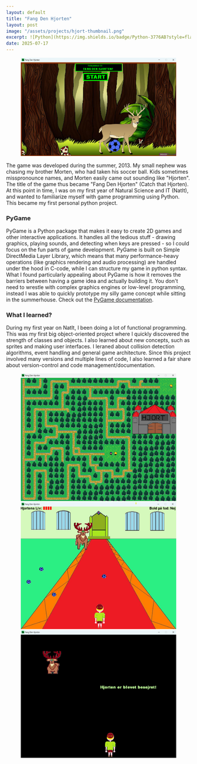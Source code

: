 ```yaml
---
layout: default
title: "Fang Den Hjorten"
layout: post
image: "/assets/projects/hjort-thumbnail.png"
excerpt: ![Python](https://img.shields.io/badge/Python-3776AB?style=flat&logo=python&logoColor=white) PyGame-based 2D game, where we have to get to the castle and defeat the deer by kicking balls at it.
date: 2025-07-17
---
```


<figure>
  <img src="/assets/projects/FangDenHjorten_Intro.png" alt="Game Start Screen" width="600">
</figure>

The game was developed during the summer, 2013. My small nephew was chasing my brother Morten, who had taken his soccer ball. Kids sometimes misspronounce names, and Morten easily came out sounding like "Hjorten". The title of the game thus became "Fang Den Hjorten" (Catch that Hjorten). At this point in time, I was on my first year of Natural Science and IT (NatIt), and wanted to familiarize myself with game programming using Python. This became my first personal python project.

### PyGame

PyGame is a Python package that makes it easy to create 2D games and other interactive applications. It handles all the tedious stuff - drawing graphics, playing sounds, and detecting when keys are pressed - so I could focus on the fun parts of game development. PyGame is built on Simple DirectMedia Layer Library, which means that many performance-heavy operations (like graphics rendering and audio processing) are handled under the hood in C-code, while I can structure my game in python syntax. What I found particularly appealing about PyGame is how it removes the barriers between having a game idea and actually building it. You don't need to wrestle with complex graphics engines or low-level programming, instead I was able to quickly prototype my silly game concept while sitting in the summerhouse. Check out the <a href="https://www.pygame.org/docs/" target="_blank">PyGame documentation</a>.

### What I learned?

During my first year on NatIt, I been doing a lot of functional programming. This was my first big object-oriented project where I quickly discovered the strength of classes and objects. I also learned about new concepts, such as sprites and making user interfaces. I leraned about collision detection algorithms, event handling and general game architecture. Since this project involved many versions and multiple lines of code, I also learned a fair share about version-control and code management/documentation.

<figure>
  <img src="/assets/projects/FangDenHjorten.png" alt="First part of the Game" width="600">
  <img src="/assets/projects/FangDenHjorten2.png" alt="Second part of the Game" width="600">
  <img src="/assets/projects/FangDenHjorten4.png" alt="End of the Game" width="600">
</figure>

